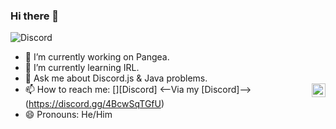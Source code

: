 ### Hi there 👋
![Discord](https://img.shields.io/discord/779803483208810506?color=7289DA&label=My%20Discord%20Server&logo=Discord&style=plastic)

- 🔭 I’m currently working on Pangea.
- 🌱 I’m currently learning IRL.
- 💬 Ask me about Discord.js & Java problems.
- 📫 How to reach me: [<img align="right" alt="Discord" width="22px" src="https://cdn.jsdelivr.net/npm/simple-icons@v3/icons/discord.svg"/>][Discord] <--Via my [Discord]-->(https://discord.gg/4BcwSqTGfU)
- 😄 Pronouns: He/Him
